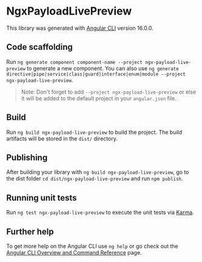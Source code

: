 # NgxPayloadLivePreview

This library was generated with [Angular CLI](https://github.com/angular/angular-cli) version 16.0.0.

## Code scaffolding

Run `ng generate component component-name --project ngx-payload-live-preview` to generate a new component. You can also use `ng generate directive|pipe|service|class|guard|interface|enum|module --project ngx-payload-live-preview`.
> Note: Don't forget to add `--project ngx-payload-live-preview` or else it will be added to the default project in your `angular.json` file. 

## Build

Run `ng build ngx-payload-live-preview` to build the project. The build artifacts will be stored in the `dist/` directory.

## Publishing

After building your library with `ng build ngx-payload-live-preview`, go to the dist folder `cd dist/ngx-payload-live-preview` and run `npm publish`.

## Running unit tests

Run `ng test ngx-payload-live-preview` to execute the unit tests via [Karma](https://karma-runner.github.io).

## Further help

To get more help on the Angular CLI use `ng help` or go check out the [Angular CLI Overview and Command Reference](https://angular.io/cli) page.
